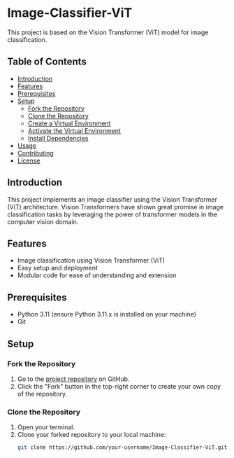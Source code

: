 # Image-Classifier-ViT

This project is based on the Vision Transformer (ViT) model for image classification.

## Table of Contents
- [Introduction](#introduction)
- [Features](#features)
- [Prerequisites](#prerequisites)
- [Setup](#setup)
  - [Fork the Repository](#fork-the-repository)
  - [Clone the Repository](#clone-the-repository)
  - [Create a Virtual Environment](#create-a-virtual-environment)
  - [Activate the Virtual Environment](#activate-the-virtual-environment)
  - [Install Dependencies](#install-dependencies)
- [Usage](#usage)
- [Contributing](#contributing)
- [License](#license)

## Introduction
This project implements an image classifier using the Vision Transformer (ViT) architecture. Vision Transformers have shown great promise in image classification tasks by leveraging the power of transformer models in the computer vision domain.

## Features
- Image classification using Vision Transformer (ViT)
- Easy setup and deployment
- Modular code for ease of understanding and extension

## Prerequisites
- Python 3.11 (ensure Python 3.11.x is installed on your machine)
- Git

## Setup

### Fork the Repository
1. Go to the [project repository](https://github.com/username/Image-Classifier-ViT) on GitHub.
2. Click the "Fork" button in the top-right corner to create your own copy of the repository.

### Clone the Repository
1. Open your terminal.
2. Clone your forked repository to your local machine:
   ```sh
   git clone https://github.com/your-username/Image-Classifier-ViT.git
